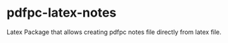 pdfpc-latex-notes
=================

Latex Package that allows creating pdfpc notes file directly from latex file.
